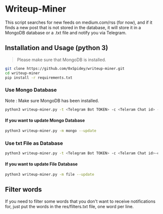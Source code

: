 # Writeup-Miner
This script searches for new feeds on medium.com/rss (for now), and if it finds a new post that is not stored in the database, it will store it in a MongoDB database or a .txt file and notify you via Telegram. <br />
## Installation and Usage (python 3)
> Please make sure that MongoDB is installed.
```bash
git clone https://github.com/0xSpidey/writeup-miner.git
cd writeup-miner
pip install -r requirements.txt
```
### Use Mongo Database
Note : Make sure MongoDB has been installed.
```bash
python3 writeup-miner.py -t <Telegram Bot TOKEN> -c <Teleram Chat id> -H <MongoDB host> -p <MongoDB port> -m mongo
```
#### If you want to update Mongo Database
```bash
python3 writeup-miner.py -m mongo --update
```
### Use txt File as Database
```bash
python3 writeup-miner.py -t <Telegram Bot TOKEN> -c <Teleram Chat id>-c <Chat-id> -m file
```
#### If you want to update File Database
```bash
python3 writeup-miner.py -m file --update
```
## Filter words
If you need to filter some words that you don't want to receive notifications for, just put the words in the res/filters.txt file, one word per line.
